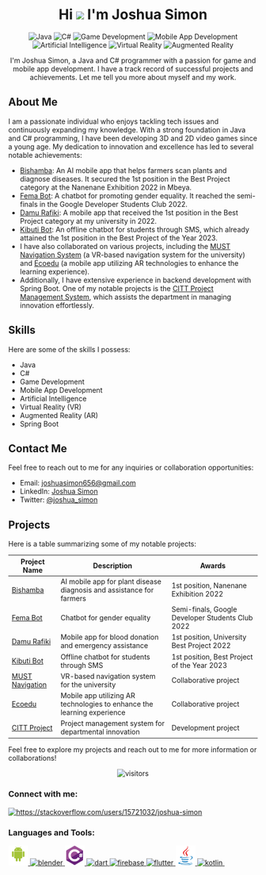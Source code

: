 <h1 align="center">Hi  <img src="https://raw.githubusercontent.com/MartinHeinz/MartinHeinz/master/wave.gif" width="30px">   I'm Joshua Simon</h1>

<p align="center">
  <img src="https://img.shields.io/badge/Java-Expert-orange?style=for-the-badge" alt="Java">
  <img src="https://img.shields.io/badge/C%23-Expert-brightgreen?style=for-the-badge" alt="C#">
  <img src="https://img.shields.io/badge/Game%20Development-Expert-blueviolet?style=for-the-badge" alt="Game Development">
  <img src="https://img.shields.io/badge/Mobile%20App%20Development-Expert-yellow?style=for-the-badge" alt="Mobile App Development">
  <img src="https://img.shields.io/badge/Artificial%20Intelligence-Expert-red?style=for-the-badge" alt="Artificial Intelligence">
  <img src="https://img.shields.io/badge/Virtual%20Reality-Proficient-blue?style=for-the-badge" alt="Virtual Reality">
  <img src="https://img.shields.io/badge/Augmented%20Reality-Proficient-lightblue?style=for-the-badge" alt="Augmented Reality">
</p>

<p align="center">
I'm Joshua Simon, a Java and C# programmer with a passion for game and mobile app development. I have a track record of successful projects and achievements. Let me tell you more about myself and my work.
</p>

## About Me
I am a passionate individual who enjoys tackling tech issues and continuously expanding my knowledge. With a strong foundation in Java and C# programming, I have been developing 3D and 2D video games since a young age. My dedication to innovation and excellence has led to several notable achievements:

- [Bishamba](https://example.com/bishamba): An AI mobile app that helps farmers scan plants and diagnose diseases. It secured the 1st position in the Best Project category at the Nanenane Exhibition 2022 in Mbeya.
- [Fema Bot](https://example.com/femabot): A chatbot for promoting gender equality. It reached the semi-finals in the Google Developer Students Club 2022.
- [Damu Rafiki](https://example.com/damurafiki): A mobile app that received the 1st position in the Best Project category at my university in 2022.
- [Kibuti Bot](https://example.com/kibutibot): An offline chatbot for students through SMS, which already attained the 1st position in the Best Project of the Year 2023.
- I have also collaborated on various projects, including the [MUST Navigation System](https://example.com/mustnavigation) (a VR-based navigation system for the university) and [Ecoedu](https://example.com/ecoledu) (a mobile app utilizing AR technologies to enhance the learning experience).
- Additionally, I have extensive experience in backend development with Spring Boot. One of my notable projects is the [CITT Project Management System](https://example.com/cittproject), which assists the department in managing innovation effortlessly.

## Skills 
Here are some of the skills I possess:

- Java
- C#
- Game Development
- Mobile App Development
- Artificial Intelligence
- Virtual Reality (VR)
- Augmented Reality (AR)
- Spring Boot

## Contact Me
Feel free to reach out to me for any inquiries or collaboration opportunities:

- Email: joshuasimon656@gmail.com
- LinkedIn: [Joshua Simon](https://www.linkedin.com/in/joshuasimon)
- Twitter: [@joshua_simon](https://twitter.com/JosureSimon)

## Projects
Here is a table summarizing some of my notable projects:

| Project Name     | Description                                                                                         | Awards                                  |
| ---------------- | --------------------------------------------------------------------------------------------------- | --------------------------------------- |
| [Bishamba](https://example.com/bishamba)         | AI mobile app for plant disease diagnosis and assistance for farmers                                | 1st position, Nanenane Exhibition 2022   |
| [Fema Bot](https://example.com/femabot)         | Chatbot for gender equality                                                                          | Semi-finals, Google Developer Students Club 2022 |
| [Damu Rafiki](https://example.com/damurafiki)      | Mobile app for blood donation and emergency assistance                                               | 1st position, University Best Project 2022 |
| [Kibuti Bot](https://example.com/kibutibot)       | Offline chatbot for students through SMS                                                             | 1st position, Best Project of the Year 2023 |
| [MUST Navigation](https://example.com/mustnavigation)  | VR-based navigation system for the university                                                        | Collaborative project                     |
| [Ecoedu](https://example.com/ecoledu)           | Mobile app utilizing AR technologies to enhance the learning experience                              | Collaborative project                     |
| [CITT Project](https://example.com/cittproject)     | Project management system for departmental innovation                                               | Development project                       |

Feel free to explore my projects and reach out to me for more information or collaborations!

<p align="center">
  <img src="https://visitor-badge.glitch.me/badge?page_id=Frontpage656" alt="visitors">
</p>



<h3 align="left">Connect with me:</h3>
<p align="left">
<a href="https://stackoverflow.com/users/https://stackoverflow.com/users/15721032/joshua-simon" target="blank"><img align="center" src="https://raw.githubusercontent.com/rahuldkjain/github-profile-readme-generator/master/src/images/icons/Social/stack-overflow.svg" alt="https://stackoverflow.com/users/15721032/joshua-simon" height="30" width="40" /></a>
</p>


<h3 align="left">Languages and Tools:</h3>
<p align="left"> <a href="https://developer.android.com" target="_blank" rel="noreferrer"> <img src="https://raw.githubusercontent.com/devicons/devicon/master/icons/android/android-original-wordmark.svg" alt="android" width="40" height="40"/> </a> <a href="https://www.blender.org/" target="_blank" rel="noreferrer"> <img src="https://download.blender.org/branding/community/blender_community_badge_white.svg" alt="blender" width="40" height="40"/> </a> <a href="https://www.w3schools.com/cs/" target="_blank" rel="noreferrer"> <img src="https://raw.githubusercontent.com/devicons/devicon/master/icons/csharp/csharp-original.svg" alt="csharp" width="40" height="40"/> </a> </a> <a href="https://dart.dev" target="_blank" rel="noreferrer"> <img src="https://www.vectorlogo.zone/logos/dartlang/dartlang-icon.svg" alt="dart" width="40" height="40"/> </a> <a href="https://firebase.google.com/" target="_blank" rel="noreferrer"> <img src="https://www.vectorlogo.zone/logos/firebase/firebase-icon.svg" alt="firebase" width="40" height="40"/> </a> <a href="https://flutter.dev" target="_blank" rel="noreferrer"> <img src="https://www.vectorlogo.zone/logos/flutterio/flutterio-icon.svg" alt="flutter" width="40" height="40"/><a href="https://www.java.com" target="_blank" rel="noreferrer"> <img src="https://raw.githubusercontent.com/devicons/devicon/master/icons/java/java-original.svg" alt="java" width="40" height="40"/> </a> <a href="https://kotlinlang.org" target="_blank" rel="noreferrer"> <img src="https://www.vectorlogo.zone/logos/kotlinlang/kotlinlang-icon.svg" alt="kotlin" width="40" height="40"/> </a> <a href="https://www.mysql.com/" target="_blank" rel="noreferrer"> <img 
